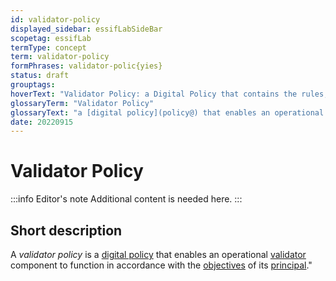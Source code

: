```yaml
---
id: validator-policy
displayed_sidebar: essifLabSideBar
scopetag: essifLab
termType: concept
term: validator-policy
formPhrases: validator-polic{yies}
status: draft
grouptags:
hoverText: "Validator Policy: a Digital Policy that contains the rules, working-instructions, preferences and other guidance for an operational Validator component to function in accordance with the Objectives of its Principal."
glossaryTerm: "Validator Policy"
glossaryText: "a [digital policy](policy@) that enables an operational [validator](@) component to function in accordance with the [objective](@) of its [principal](@)."
date: 20220915
---
```


# Validator Policy

:::info Editor's note
Additional content is needed here.
:::

## Short description

A *validator policy* is a [digital policy](policy@) that enables an operational [validator](@) component to function in accordance with the [objectives](@) of its [principal](@)."